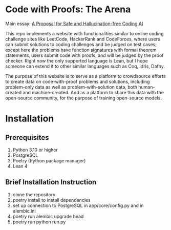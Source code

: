 # Code with Proofs: The Arena

Main essay: [A Proposal for Safe and Hallucination-free Coding AI](https://gasstationmanager.github.io/ai/2024/11/04/a-proposal.html)

This repo implements a website with functionalities similar to online coding challenge sites like LeetCode, HackerRank and CodeForces, where users can submit solutions to coding challenges and be judged on test cases; except here the problems have function signatures with formal theorem statements, users submit code with proofs, and will be judged by the proof checker. Right now the only supported language is Lean, but I hope someone can extend it to other similar languages such as Coq, Idris, Dafny.

The purpose of this website is to serve as a platform to crowdsource efforts to create data on code-with-proof problems and solutions, including problem-only data as well as problem-with-solution data, both human-created and machine-created. And as a platform to share this data with the open-source community, for the purpose of training open-source models.

# Installation 

## Prerequisites

1. Python 3.10 or higher
2. PostgreSQL
3. Poetry (Python package manager)
4. Lean 4

## Brief Installation Instruction

1. clone the repository
2. poetry install to install dependencies
3. set up connection to PostgreSQL in app/core/config.py and in alembic.ini
4. poetry run alembic upgrade head 
5. poetry run python run.py

